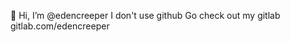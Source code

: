 👋 Hi, I’m @edencreeper
I don't use github
Go check out my gitlab
gitlab.com/edencreeper

<!---
edencreeper/edencreeper is a ✨ special ✨ repository because its `README.md` (this file) appears on your GitHub profile.
You can click the Preview link to take a look at your changes.
--->
